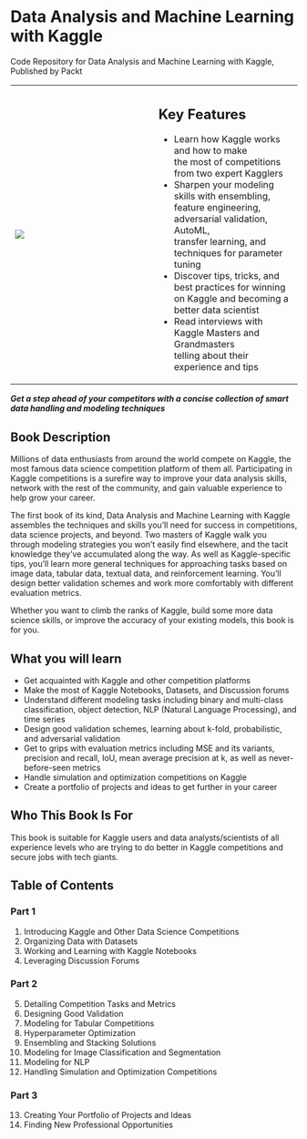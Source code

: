 # Data Analysis and Machine Learning with Kaggle
Code Repository for Data Analysis and Machine Learning with Kaggle, Published by Packt

<table class="noBorder">
  <tr>
    <td width="50%" height="50%"> 
      <img src="https://github.com/PacktPublishing/Data-Analysis-and-Machine-Learning-with-Kaggle/blob/main/cover.png?raw=true">
    </td>
    <td valign="top">
      <H2>Key Features</H2>
      <ul>
      <li> Learn how Kaggle works and how to make <BR>the most of competitions from two expert Kagglers </li>
      <li> Sharpen your modeling skills with ensembling,<BR>feature engineering, adversarial validation, AutoML,<BR>transfer learning, and techniques for parameter tuning </li>
      <li> Discover tips, tricks, and best practices for winning<BR>on Kaggle and becoming a better data scientist </li>
      <li> Read interviews with Kaggle Masters and Grandmasters<BR> telling about their experience and tips</li>
      </ul>
    </td>
  </tr> 
</table>

<B><EM>Get a step ahead of your competitors with a concise collection of smart data handling and modeling techniques</EM></B>

## Book Description
Millions of data enthusiasts from around the world compete on Kaggle, the most famous data science competition platform of them all. Participating in Kaggle competitions is a surefire way to improve your data analysis skills, network with the rest of the community, and gain valuable experience to help grow your career.

The first book of its kind, Data Analysis and Machine Learning with Kaggle assembles the techniques and skills you’ll need for success in competitions, data science projects, and beyond. Two masters of Kaggle walk you through modeling strategies you won’t easily find elsewhere, and the tacit knowledge they’ve accumulated along the way. As well as Kaggle-specific tips, you’ll learn more general techniques for approaching tasks based on image data, tabular data, textual data, and reinforcement learning. You’ll design better validation schemes and work more comfortably with different evaluation metrics.

Whether you want to climb the ranks of Kaggle, build some more data science skills, or improve the accuracy of your existing models, this book is for you.

## What you will learn
* Get acquainted with Kaggle and other competition platforms
* Make the most of Kaggle Notebooks, Datasets, and Discussion forums
* Understand different modeling tasks including binary and multi-class classification, object detection, NLP (Natural Language Processing), and time series
* Design good validation schemes, learning about k-fold, probabilistic, and adversarial validation
* Get to grips with evaluation metrics including MSE and its variants, precision and recall, IoU, mean average precision at k, as well as never-before-seen metrics
* Handle simulation and optimization competitions on Kaggle
* Create a portfolio of projects and ideas to get further in your career

## Who This Book Is For
This book is suitable for Kaggle users and data analysts/scientists of all experience levels who are trying to do better in Kaggle competitions and secure jobs with tech giants.

## Table of Contents
### Part 1

1.	Introducing Kaggle and Other Data Science Competitions
2.	Organizing Data with Datasets
3.	Working and Learning with Kaggle Notebooks
4.	Leveraging Discussion Forums

### Part 2

5.	Detailing Competition Tasks and Metrics
6.	Designing Good Validation
7.	Modeling for Tabular Competitions
8.	Hyperparameter Optimization
9.	Ensembling and Stacking Solutions
10.	Modeling for Image Classification and Segmentation
11.	Modeling for NLP
12.	Handling Simulation and Optimization Competitions

### Part 3

13.	Creating Your Portfolio of Projects and Ideas
14.	Finding New Professional Opportunities
